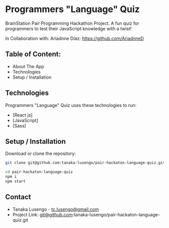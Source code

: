 # Programmers "Language" Quiz

BrainStation Pair Programming Hackathon Project. A fun quiz for programmers to test their JavaScript knowledge with a twist!

In Collaboration with: Ariadnne Díaz: https://github.com/AriadnneD

## Table of Content:
- About The App
- Technologies
- Setup / Installation 

## Technologies

Programmers "Language" Quiz uses these technologies to run:

- [React js]
- [JavaScript]
- [Sass]

## Setup / Installation

Download or clone the repository: 
```sh
git clone git@github.com:tanaka-lusengo/pair-hackaton-language-quiz.git
```

```sh
cd pair-hackaton-language-quiz
npm i
npm start
```

## Contact
- Tanaka Lusengo - tc.lusengo@gmail.com
- Project Link: git@github.com:tanaka-lusengo/pair-hackaton-language-quiz.git
